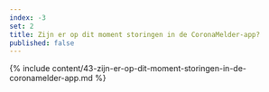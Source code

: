 ```yaml
---
index: -3
set: 2
title: Zijn er op dit moment storingen in de CoronaMelder-app?
published: false
---
```

{% include content/43-zijn-er-op-dit-moment-storingen-in-de-coronamelder-app.md %}
